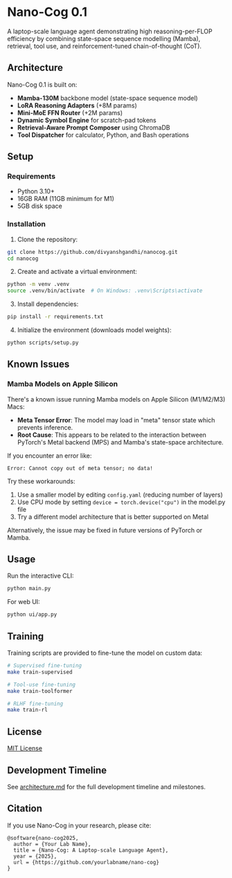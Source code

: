 # Nano-Cog 0.1

A laptop-scale language agent demonstrating high reasoning-per-FLOP efficiency by combining state-space sequence modelling (Mamba), retrieval, tool use, and reinforcement-tuned chain-of-thought (CoT).

## Architecture

Nano-Cog 0.1 is built on:
- **Mamba-130M** backbone model (state-space sequence model)
- **LoRA Reasoning Adapters** (+8M params)
- **Mini-MoE FFN Router** (+2M params)
- **Dynamic Symbol Engine** for scratch-pad tokens
- **Retrieval-Aware Prompt Composer** using ChromaDB
- **Tool Dispatcher** for calculator, Python, and Bash operations

## Setup

### Requirements
- Python 3.10+
- 16GB RAM (11GB minimum for M1)
- 5GB disk space

### Installation

1. Clone the repository:
```bash
git clone https://github.com/divyanshgandhi/nanocog.git
cd nanocog
```

2. Create and activate a virtual environment:
```bash
python -m venv .venv
source .venv/bin/activate  # On Windows: .venv\Scripts\activate
```

3. Install dependencies:
```bash
pip install -r requirements.txt
```

4. Initialize the environment (downloads model weights):
```bash
python scripts/setup.py
```

## Known Issues

### Mamba Models on Apple Silicon

There's a known issue running Mamba models on Apple Silicon (M1/M2/M3) Macs:

- **Meta Tensor Error**: The model may load in "meta" tensor state which prevents inference.
- **Root Cause**: This appears to be related to the interaction between PyTorch's Metal backend (MPS) and Mamba's state-space architecture.

If you encounter an error like:
```
Error: Cannot copy out of meta tensor; no data!
```

Try these workarounds:
1. Use a smaller model by editing `config.yaml` (reducing number of layers)
2. Use CPU mode by setting `device = torch.device("cpu")` in the model.py file
3. Try a different model architecture that is better supported on Metal

Alternatively, the issue may be fixed in future versions of PyTorch or Mamba.

## Usage

Run the interactive CLI:
```bash
python main.py
```

For web UI:
```bash
python ui/app.py
```

## Training

Training scripts are provided to fine-tune the model on custom data:

```bash
# Supervised fine-tuning
make train-supervised

# Tool-use fine-tuning
make train-toolformer 

# RLHF fine-tuning
make train-rl
```

## License

[MIT License](LICENSE)

## Development Timeline

See [architecture.md](architecture.md) for the full development timeline and milestones.

## Citation

If you use Nano-Cog in your research, please cite:
```
@software{nano-cog2025,
  author = {Your Lab Name},
  title = {Nano-Cog: A Laptop-scale Language Agent},
  year = {2025},
  url = {https://github.com/yourlabname/nano-cog}
}
``` 